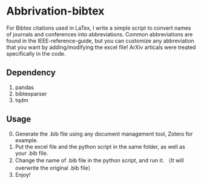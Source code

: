 # Abbrivation-bibtex
For Bibtex citations used in LaTex, I write a simple script to convert names of journals and conferences into abbreviations. Common abbreviations are found in the IEEE-reference-guide, but you can customize any abbreviation that you want by adding/modifying the excel file! ArXiv articals were treated specifically in the code.

## Dependency 
1. pandas  
2. bibtexparser  
3. tqdm
  
## Usage
0. Generate the .bib file using any document management tool, Zotero for example. 
1. Put the excel file and the python script in the same folder, as well as your .bib file.  
2. Change the name of .bib file in the python script, and run it. （It will overwrite the original .bib file）
3. Enjoy!
